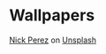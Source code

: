 # Wallpapers
<span><a href="https://unsplash.com/@nipez?utm_source=unsplash&amp;utm_medium=referral&amp;utm_content=creditCopyText">Nick Perez</a> on <a href="https://unsplash.com/t/textures-patterns?utm_source=unsplash&amp;utm_medium=referral&amp;utm_content=creditCopyText">Unsplash</a></span>

